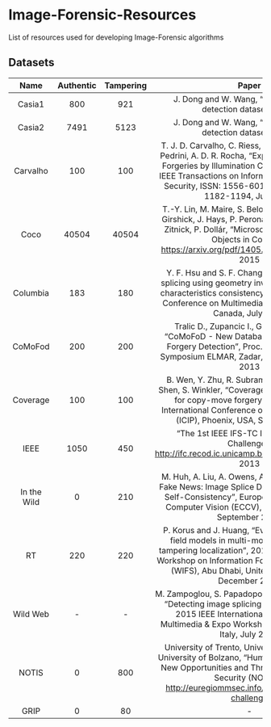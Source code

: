 # Image-Forensic-Resources
List of resources used for developing Image-Forensic algorithms

## Datasets

| Name | Authentic | Tampering | Paper | Link |
|:-:|:-:|:-:|:-:|:-:|
| Casia1 | 800 | 921 | J. Dong and W. Wang, “Casia tampering detection dataset”, 2011 | http://forensics.idealtest.org/casiav1 |
| Casia2 | 7491 | 5123 | J. Dong and W. Wang, “Casia tampering detection dataset”, 2011 | http://forensics.idealtest.org/casiav2 |
| Carvalho | 100 | 100 | T. J. D. Carvalho, C. Riess, E. Angelopoulou, H. Pedrini, A. D. R. Rocha, “Exposing Digital Image Forgeries by Illumination Color Classification”, IEEE Transactions on Information Forensics and Security, ISSN: 1556-6013, vol. 8, no. 7, pp. 1182-1194, July 2013 | https://recodbr.wordpress.com/code-n-data/#dso1_dsi1 |
| Coco | 40504 | 40504 | T.-Y. Lin, M. Maire, S. Belongie, L. Bourdev, R. Girshick, J. Hays, P. Perona, D. Ramanan, C. L. Zitnick, P. Dollár, “Microsoft COCO: Common Objects in Context”, https://arxiv.org/pdf/1405.0312.pdf, February 2015 | http://cocodataset.org |
| Columbia | 183 | 180 | Y. F. Hsu and S. F. Chang, “Detecting image splicing using geometry invariants and camera characteristics consistency”, IEEE International Conference on Multimedia and Expo, Toronto, Canada, July 2006 | http://www.ee.columbia.edu/ln/dvmm/downloads/AuthSplicedDataSet/AuthSplicedDataSet.htm |
| CoMoFod | 200 | 200 | Tralic D., Zupancic I., Grgic S., Grgic M., “CoMoFoD - New Database for Copy- Move Forgery Detection”, Proc. 55th International Symposium ELMAR, Zadar, Croatia, September 2013 | http://www.vcl.fer.hr/comofod |
| Coverage | 100 | 100 | B. Wen, Y. Zhu, R. Subramanian, T. T. Ng, X. Shen, S. Winkler, “Coverage - A novel database for copy-move forgery detection”, IEEE International Conference on Image processing (ICIP), Phoenix, USA, September 2016 | https://github.com/wenbihan/coverage |
| IEEE | 1050 | 450 | “The 1st IEEE IFS-TC Image Forensics Challenge”, http://ifc.recod.ic.unicamp.br/fc.website/index.py, 2013 | http://ifc.recod.ic.unicamp.br/fc.website/index.py |
| In the Wild | 0 | 210 | M. Huh, A. Liu, A. Owens, A. A. Efros, “Fighting Fake News: Image Splice Detection via Learned Self-Consistency”, European Conference on Computer Vision (ECCV), Munich, Germany, September 2018 | https://minyoungg.github.io/selfconsistency |
| RT | 220 | 220 | P. Korus and J. Huang, “Evaluation of random field models in multi-modal unsupervised tampering localization”, 2016 IEEE International Workshop on Information Forensics and Security (WIFS), Abu Dhabi, United Arab Emirates, December 2016 | http://kt.agh.edu.pl/~korus/downloads/dataset-realistic-tampering |
| Wild Web | - | - | M. Zampoglou, S. Papadopoulos, Y. Kompatsiaris, “Detecting image splicing in the wild (WEB)”, 2015 IEEE International Conference on Multimedia & Expo Workshops (ICMEW), Turin, Italy, July 2015 | https://mklab.iti.gr/results/the-wild-web-tampered-image-dataset |
| NOTIS | 0 | 800 | University of Trento, University of Innsbruck, University of Bolzano, “Humans in a digital era - New Opportunities and Threats for Information Security (NOTIS)”, http://euregiommsec.info/image-forensics-challenge | http://euregiommsec.info/image-forensics-challenge |
| GRIP | 0 | 80 | - | - |
